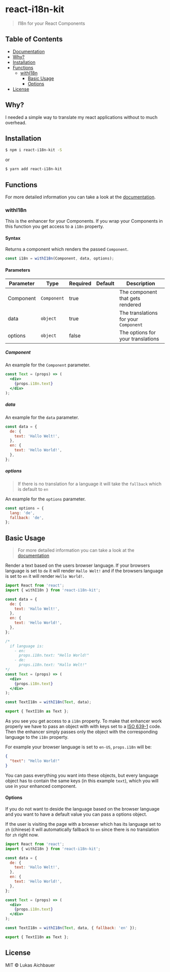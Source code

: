 # react-i18n-kit

> I18n for your React Components

## Table of Contents

* [Documentation](https://aichbauer.github.io/react-i18n-kit)
* [Why?](#why)
* [Installation](#installation)
* [Functions](#functions)
  * [withI18n](#withi18n)
    * [Basic Usage](#basic-usage)
    * [Options](#options)
* [License](#license)

## Why?

I needed a simple way to translate my react applications without to much overhead.

## Installation

```sh
$ npm i react-i18n-kit -S
```

or

```sh
$ yarn add react-i18n-kit
```

## Functions

For more detailed information you can take a look at the [documentation](https://aichbauer.github.io/react-i18n-kit).

### withI18n

This is the enhancer for your Components. If you wrap your Components in this function you get access to a `i18n` property.

#### Syntax

Returns a component which renders the passed `Component`.

```js
const i18n = withI18n(Component, data, options);
```

#### Parameters

Parameter | Type | Required | Default | Description
---|---|---|---|---
Component| `Component` | true | | The component that gets rendered
data | `object` | true | | The translations for your `Component`
options | `object` | false | | The options for your translations

##### Component

An example for the `Component` parameter.

```jsx
const Text = (props) => (
  <div>
    {props.i18n.text}
  </div>
);
```

##### data

An example for the `data` parameter.

```js
const data = {
  de: {
    text: 'Hallo Welt!',
  },
  en: {
    text: 'Hello World!',
  },
};
```

##### options

> If there is no translation for a language it will take the `fallback` which is default to `en`

An example for the `options` parameter.

```js
const options = {
  lang: 'de',
  fallback: 'de',
};
```

## Basic Usage

> For more detailed information you can take a look at the [documentation](https://aichbauer.github.io/react-i18n-kit)

Render a text based on the users browser language. If your browsers language is set to `de` it will render `Hallo Welt!` and if the browsers language is set to `en` it will render `Hello World!`.

```jsx
import React from 'react';
import { withI18n } from 'react-i18n-kit';

const data = {
  de: {
    text: 'Hallo Welt!',
  },
  en: {
    text: 'Hello World!',
  },
};

/*
  if language is:
    - en:
      props.i18n.text: "Hello World!"
    - de:
      props.i18n.text: "Hallo Welt!"
*/
const Text = (props) => (
  <div>
    {props.i18n.text}
  </div>
);

const TextI18n = withI18n(Text, data);

export { TextI18n as Text };
```

As you see you get access to a `i18n` property. To make that enhancer work properly we have to pass an object with with keys set to a [ISO 639-1](https://en.wikipedia.org/wiki/ISO_639-1) code. Then the enhancer simply passes only the object with the corresponding language to the `i18n` property.

For example your browser language is set to `en-US`, `props.i18n` will be:

```json
{
  "text": "Hello World!"
}
```

You can pass everything you want into these objects, but every language object has to contain the same keys (in this example `text`), which you will use in your enhanced component.

#### Options

If you do not want to deside the language based on the browser language and you want to have a default value you can pass a options object.

If the user is visiting the page with a browser which has its language set to `zh` (chinese) it will automatically fallback to `en` since there is no translation for `zh` right now.

```jsx
import React from 'react';
import { withI18n } from 'react-i18n-kit';

const data = {
  de: {
    text: 'Hallo Welt!',
  },
  en: {
    text: 'Hello World!',
  },
};

const Text = (props) => (
  <div>
    {props.i18n.text}
  </div>
);

const TextI18n = withI18n(Text, data, { fallback: 'en' });

export { TextI18n as Text };
```

## License

MIT © Lukas Aichbauer
